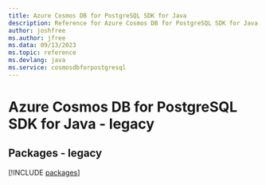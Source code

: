 ```yaml
---
title: Azure Cosmos DB for PostgreSQL SDK for Java
description: Reference for Azure Cosmos DB for PostgreSQL SDK for Java
author: joshfree
ms.author: jfree
ms.data: 09/13/2023
ms.topic: reference
ms.devlang: java
ms.service: cosmosdbforpostgresql
---
```

# Azure Cosmos DB for PostgreSQL SDK for Java - legacy
## Packages - legacy
[!INCLUDE [packages](cosmos-db-for-postgresql-index.md)]